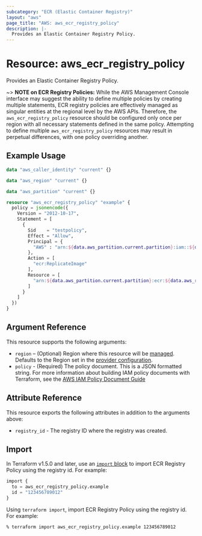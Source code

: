 ```yaml
---
subcategory: "ECR (Elastic Container Registry)"
layout: "aws"
page_title: "AWS: aws_ecr_registry_policy"
description: |-
  Provides an Elastic Container Registry Policy.
---
```


# Resource: aws_ecr_registry_policy

Provides an Elastic Container Registry Policy.

~> **NOTE on ECR Registry Policies:** While the AWS Management Console interface may suggest the ability to define multiple policies by creating multiple statements, ECR registry policies are effectively managed as singular entities at the regional level by the AWS APIs. Therefore, the `aws_ecr_registry_policy` resource should be configured only once per region with all necessary statements defined in the same policy. Attempting to define multiple `aws_ecr_registry_policy` resources may result in perpetual differences, with one policy overriding another.

## Example Usage

```terraform
data "aws_caller_identity" "current" {}

data "aws_region" "current" {}

data "aws_partition" "current" {}

resource "aws_ecr_registry_policy" "example" {
  policy = jsonencode({
    Version = "2012-10-17",
    Statement = [
      {
        Sid    = "testpolicy",
        Effect = "Allow",
        Principal = {
          "AWS" : "arn:${data.aws_partition.current.partition}:iam::${data.aws_caller_identity.current.account_id}:root"
        },
        Action = [
          "ecr:ReplicateImage"
        ],
        Resource = [
          "arn:${data.aws_partition.current.partition}:ecr:${data.aws_region.current.name}:${data.aws_caller_identity.current.account_id}:repository/*"
        ]
      }
    ]
  })
}
```

## Argument Reference

This resource supports the following arguments:

* `region` – (Optional) Region where this resource will be [managed](https://docs.aws.amazon.com/general/latest/gr/rande.html#regional-endpoints). Defaults to the Region set in the [provider configuration](https://registry.terraform.io/providers/hashicorp/aws/latest/docs#aws-configuration-reference).
* `policy` - (Required) The policy document. This is a JSON formatted string. For more information about building IAM policy documents with Terraform, see the [AWS IAM Policy Document Guide](https://learn.hashicorp.com/terraform/aws/iam-policy)

## Attribute Reference

This resource exports the following attributes in addition to the arguments above:

* `registry_id` - The registry ID where the registry was created.

## Import

In Terraform v1.5.0 and later, use an [`import` block](https://developer.hashicorp.com/terraform/language/import) to import ECR Registry Policy using the registry id. For example:

```terraform
import {
  to = aws_ecr_registry_policy.example
  id = "123456789012"
}
```

Using `terraform import`, import ECR Registry Policy using the registry id. For example:

```console
% terraform import aws_ecr_registry_policy.example 123456789012
```
